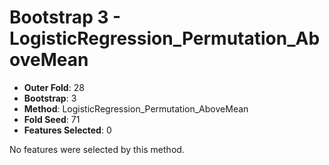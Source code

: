 # Bootstrap 3 - LogisticRegression_Permutation_AboveMean

- **Outer Fold**: 28
- **Bootstrap**: 3
- **Method**: LogisticRegression_Permutation_AboveMean
- **Fold Seed**: 71
- **Features Selected**: 0

No features were selected by this method.
